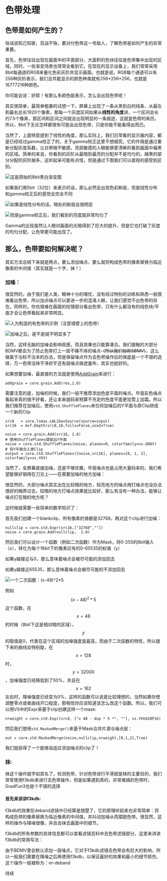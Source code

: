 # 色带处理

## 色带是如何产生的？

俗话说知己知彼，百战不殆，要对付色带这一号敌人，了解色带是如何产生的非常重要。

首先，色带往往出现在画面中的平面部分，大面积的色块往往是色带集中出现的区域，同时，一些渐变场景也常常会看到它。在现在的显示设备上，我们常常采用8bit每通道的RGB来量化色彩灰阶并显示画面。也就是说，RGB每个通道可以有256种灰阶表示，我们总共能显示的颜色种类就有256\*256\*256，也就是16777216种颜色。

你可能会说：好耶！有那么多颜色能表示，怎么会出现色带呢！

其实很简单，最简单粗暴的试想一下，屏幕上出现了一条从黑到白的线条，从最左到最右总长1920个像素，那每一个灰度区间如果从**线性的角度**讲，一个区间会长约7.5个像素，那区间和区间之间就会出现明显的一条痕迹，这就是色带的来历。所以，8bit下无论怎样都很有可能会出现色带，只是你能不能看得出而已。

当然了，上面特意提到了线性的角度，那么实际上，我们日常看的显示器内容，都是已经经过gamma校正了的，关于gamma校正这里不想细究，它的作用是通过重新分配灰度系数，让对黑暗不敏感，亮部敏感的人眼能够更清晰的看到画面中偏黑的区域。简单的来说，你看到的灰阶从最暗到最亮的分配并不是均匀的，越黑的部分分配的灰阶越多，这听起来可能有点怪，但是通过下图我们可以直观的感受到区别。

![&#x8FD9;&#x662F;&#x539F;&#x59CB;&#x7684;8bit&#x9ED1;&#x767D;&#x6E10;&#x53D8;&#x56FE;](https://i.v2ex.co/v795yRN9.jpeg)

如果我们用5bit（32位）来表示的话，那么必然会出现色彩断层，但是线性分布和gamma校正后的感觉会完全不同

![&#x5982;&#x679C;&#x662F;&#x7EBF;&#x6027;&#x5206;&#x5E03;&#x7684;&#x8BDD;&#xFF0C;&#x6697;&#x5904;&#x7684;&#x65AD;&#x5C42;&#x4F1A;&#x5F88;&#x660E;&#x663E;](https://i.v2ex.co/dl4oxx5T.png)

![&#x4F46;&#x662F;gamma&#x6821;&#x6B63;&#x540E;&#xFF0C;&#x6211;&#x4EEC;&#x770B;&#x5230;&#x7684;&#x4EAE;&#x5EA6;&#x5C31;&#x975E;&#x5E38;&#x5747;&#x5300;&#x4E86;](https://i.v2ex.co/9fQ3rkp1.png)

Gamma的出现虽然让人眼对画面的光暗得到了巨大的提升，但是它也打破了灰度的均匀分配，让色带更可能出现了。

## 那么，色带要如何解决呢？

其实方法总结下来就是两点，要么添加噪点，要么就将构成色带的像素替换为临近像素的中间值（其实就是一个字，抹！）

### 加噪：

很显然的，由于我们是人类，眼神十分的堪忧，没有经过特别的训练和熟悉一般很难看出色带，所以加点噪点可以更进一步的混淆人眼，让我们感觉不出色带的存在。同样的，你也很难在画面的纹理部分看出色带，只有什么都没有的纯色块/平面才会让色带看起来非常明显。

![&#x4EBA;&#x4E3A;&#x5236;&#x9020;&#x7684;&#x6709;&#x8272;&#x5E26;&#x7684;&#x793A;&#x4F8B;&#xFF08;&#x6CE8;&#x610F;&#x5899;&#x58C1;&#x4E0A;&#x7684;&#x8272;&#x5E26;&#xFF09;](https://i.v2ex.co/5633z3HVl.png)

![&#x52A0;&#x566A;&#x4E4B;&#x540E;&#xFF0C;&#x662F;&#x4E0D;&#x662F;&#x5C31;&#x4E0D;&#x660E;&#x663E;&#x591A;&#x4E86;](https://i.v2ex.co/U00w7zPvl.png)

当然，这样无脑的加噪会影响观感，而且效果也只能算凑合。我们接触的大部分BDMV都会为了防止色带打上一层不痛不痒的噪点~~（所以我们俗称SBMV）~~，这么做属于治标不治本的办法，但是保留噪点作为去色带操作后的保底是一个不错的选择，万一色带没抹干净好歹还有层噪点做遮羞布，其实也挺好的。

如果想要加噪，最直接的方法就是使用[AddGrain](https://github.com/HomeOfVapourSynthEvolution/VapourSynth-AddGrain)来进行：

`addgrain = core.grain.Add(res,1.0)` 

需要注意的是，加噪的时候，我们一般不推荐添加色度平面的噪点。毕竟彩色噪点看起来真的很不好看，还让本来就码率预算不充足的色度平面更加雪上加霜。所以我们推荐在加噪后，使用`std.ShufflePlanes`来仅将加噪后的Y平面与原Clip拼成一个新的Clip

```text
src8   = core.lsmas.LWLibavSource(source=input)
src16  = mvf.Depth(src8,16,fulls=False,useZ=True)

noise = core.grain.Add(src16, 1.0)
# 使用ShufflePlanes提取出Y平面
noise = core.std.ShufflePlanes(noise, planes=0, colorfamily=vs.GRAY)
# 将Y平面合入原Clip
output = core.std.ShufflePlanes([noise,src16], planes=[0, 1, 2], colorfamily=vs.YUV)
```

当然了，全屏幕直接加噪，还是不够优雅，毕竟噪点也是占用大量码率的，我们希望能够好钢用在刀刃上——在需要加噪的地方加噪：

很显然的，大部分噪点其实出在比较暗的地方，较亮地方的噪点用打噪点也没办法很好的糊弄过去，较暗的地方打噪点效果就比较好，那么有没有一种办法，能够让噪点打在暗的地方呢？

这时候就需要一些简单的数学知识了：

首先我们创建一个blankclip，所有像素的值都是32768，再对这个clip进行加噪：

```text
nullclip = core.std.Expr(src16,["32768",""])
noise = core.grain.Add(nullclip,  1.0)
```

然后我们可以设计一个函数（例如二次函数）作为Mask，将0-255的8bit输入（x），转化为每个16bit下的像素应有的0-65535的权值（y）

如果y越接近与0，那么意味着噪点会被尽可能的添加回去

如果y越接近65535，那么意味着噪点会被尽可能的不添加回去



![&#x4E00;&#x4E2A;&#x4E8C;&#x6B21;&#x51FD;&#x6570;&#xFF1A;\(x-48\)^2\*5](https://i.v2ex.co/4AiB2D2Ml.png)

例如$$(x-48)^2*5$$这个函数，在$$x=48$$的时候（8bit下这是相对暗的区域），$$y$$的取值是0，代表在这个区域的加噪强度是最高，而由于二次函数的特性，所以接下来的曲线会特别陡，在$$x=128$$时，$$y=32000$$，加噪强度已经降低到了50%，并且在$$x=162$$左右时，降噪强度已经变为0%，这样的函数可以说是比较理想的，当然如果你想调整零点或者曲线开口程度，那相信你应该知道该怎么改这个函数。所以，我们可以用VS中的Expr来基于clip创建这样一个mask:

`nrweight = core.std.Expr(src8, ["x 48 - dup * 5 *", ""], vs.YUV420P16)`

 然后我们使用`std.MaskedMerge()`来基于Mask合并片源与噪点层：

`out = core.std.MaskedMerge(noise,nullclip,nrweight,[0,1,2],True)`

 我们就获得了一个能够自适应添加噪点的clip了！

### 抹:

抹这个操作就字如其名了，检测色带，针对色带进行平滑就是抹的主要目的，我们常常使用f3kdb来进行去色带操作，但是如果遇到真的，非常难搞的色带时，GradFun3也是个不错的选择

#### 首先来讲讲f3kdb:

f3kdb的效果在deband滤镜中已经算是翘楚了，它的原理听起来也非常简单：将构成色带的像素替换为临近像素的中间值，并抖动加噪从而摆脱色带。很显然，这样的操作与降噪很像，并且会抹去画面中的细节。

f3kdb的所有参数的具体信息都可以查看滤镜百科中去色带滤镜部分，这里来讲讲f3kdb的常用写法：

由于BDMV里会默认添加一层噪点，它对于f3kdb滤镜去色带会有巨大的影响，所以一般我们需要在降噪之后再使用f3kdb，以保证最好的效果和最小的细节损伤，这个操作一般被称为：nr-deband

待续











